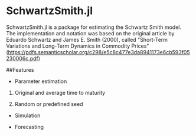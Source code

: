 # SchwartzSmith.jl
SchwartzSmith.jl is a package for estimating the Schwartz Smith model.\
The implementation and notation was based on the original article by Eduardo Schwartz and James E. Smith (2000), called "Short-Term Variations and Long-Term Dynamics in Commodity Prices" (https://pdfs.semanticscholar.org/c298/e5c8c477e3da8941173e6cb593f05230006c.pdf)

##Features

* Parameter estimation
1. Original and average time to maturity

2. Random or predefined seed

* Simulation

* Forecasting
